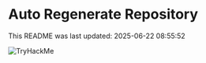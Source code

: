 # Auto Regenerate Repository

This README was last updated: 2025-06-22 08:55:52

 ![TryHackMe](https://tryhackme.com/badge/533634)